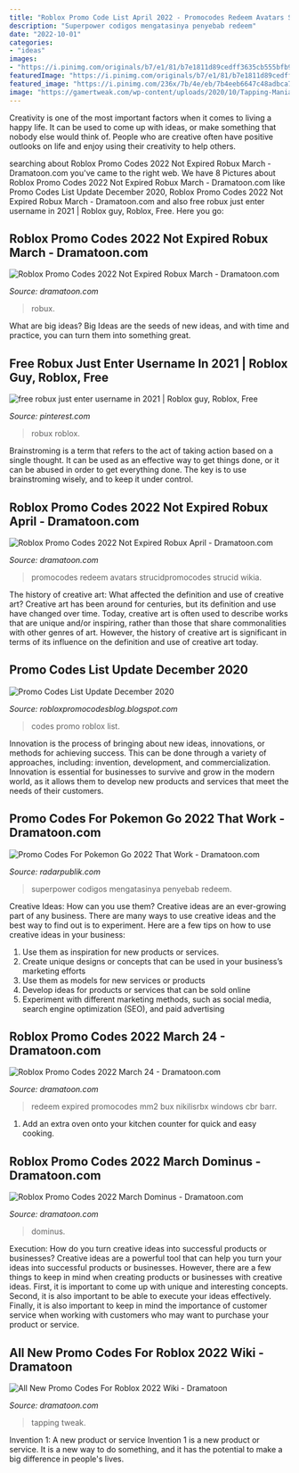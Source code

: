 ```yaml
---
title: "Roblox Promo Code List April 2022 - Promocodes Redeem Avatars Strucidpromocodes Strucid Wikia"
description: "Superpower codigos mengatasinya penyebab redeem"
date: "2022-10-01"
categories:
- "ideas"
images:
- "https://i.pinimg.com/originals/b7/e1/81/b7e1811d89cedff3635cb555bfb9b1e1.jpg"
featuredImage: "https://i.pinimg.com/originals/b7/e1/81/b7e1811d89cedff3635cb555bfb9b1e1.jpg"
featured_image: "https://i.pinimg.com/236x/7b/4e/eb/7b4eeb6647c48adbca773355828bbd8a.jpg?nii=t"
image: "https://gamertweak.com/wp-content/uploads/2020/10/Tapping-Mania-Promo-Codes-1280x720.jpg"
---
```



Creativity is one of the most important factors when it comes to living a happy life. It can be used to come up with ideas, or make something that nobody else would think of. People who are creative often have positive outlooks on life and enjoy using their creativity to help others.

	

		
searching about Roblox Promo Codes 2022 Not Expired Robux March - Dramatoon.com you've came to the right web. We have 8 Pictures about Roblox Promo Codes 2022 Not Expired Robux March - Dramatoon.com like Promo Codes List Update December 2020, Roblox Promo Codes 2022 Not Expired Robux March - Dramatoon.com and also free robux just enter username in 2021 | Roblox guy, Roblox, Free. Here you go:
		
    
## Roblox Promo Codes 2022 Not Expired Robux March - Dramatoon.com

<img loading=lazy src="https://i.pinimg.com/originals/dd/b5/f9/ddb5f9a17030c73ad3c4c00a1ae784a3.jpg" onerror="this.onerror=null;this.src='https://tse3.mm.bing.net/th?id=OIP._04-Nyb1ZjcP_rcKm-k4wwHaEK&amp;pid=15.1';" alt="Roblox Promo Codes 2022 Not Expired Robux March - Dramatoon.com">

_Source: dramatoon.com_

>robux. 

	

What are big ideas?
Big Ideas are the seeds of new ideas, and with time and practice, you can turn them into something great.

    
## Free Robux Just Enter Username In 2021 | Roblox Guy, Roblox, Free

<img loading=lazy src="https://i.pinimg.com/236x/7b/4e/eb/7b4eeb6647c48adbca773355828bbd8a.jpg?nii=t" onerror="this.onerror=null;this.src='https://tse2.mm.bing.net/th?id=OIP.5xxvTfTWmTpLvfKefoH2qAAAAA&amp;pid=15.1';" alt="free robux just enter username in 2021 | Roblox guy, Roblox, Free">

_Source: pinterest.com_

>robux roblox. 

	

Brainstroming is a term that refers to the act of taking action based on a single thought. It can be used as an effective way to get things done, or it can be abused in order to get everything done. The key is to use brainstroming wisely, and to keep it under control.

    
## Roblox Promo Codes 2022 Not Expired Robux April - Dramatoon.com

<img loading=lazy src="https://i.pinimg.com/originals/b7/e1/81/b7e1811d89cedff3635cb555bfb9b1e1.jpg" onerror="this.onerror=null;this.src='https://tse2.mm.bing.net/th?id=OIP.zo_hjzhwyAkA0Gkm008tEQHaEK&amp;pid=15.1';" alt="Roblox Promo Codes 2022 Not Expired Robux April - Dramatoon.com">

_Source: dramatoon.com_

>promocodes redeem avatars strucidpromocodes strucid wikia. 

	

The history of creative art: What affected the definition and use of creative art?
Creative art has been around for centuries, but its definition and use have changed over time. Today, creative art is often used to describe works that are unique and/or inspiring, rather than those that share commonalities with other genres of art. However, the history of creative art is significant in terms of its influence on the definition and use of creative art today.

    
## Promo Codes List Update December 2020

<img loading=lazy src="https://1.bp.blogspot.com/-0A89z4EnYNo/X9GGyeGjUSI/AAAAAAAAAGw/BlbxCpX4itEuli3YbGxsUNE6sQRMLOIpwCLcBGAsYHQ/s766/frhf3h.png" onerror="this.onerror=null;this.src='https://tse2.mm.bing.net/th?id=OIP.SRAROgLz2NhER9zOSALPIAHaEK&amp;pid=15.1';" alt="Promo Codes List Update December 2020">

_Source: robloxpromocodesblog.blogspot.com_

>codes promo roblox list. 

	

Innovation is the process of bringing about new ideas, innovations, or methods for achieving success. This can be done through a variety of approaches, including: invention, development, and commercialization. Innovation is essential for businesses to survive and grow in the modern world, as it allows them to develop new products and services that meet the needs of their customers.

    
## Promo Codes For Pokemon Go 2022 That Work - Dramatoon.com

<img loading=lazy src="https://i.pinimg.com/originals/33/56/4d/33564dd3fa1673fd30e280d80cb166fb.jpg" onerror="this.onerror=null;this.src='https://tse2.mm.bing.net/th?id=OIP.DR0YaBCVRGE7WehzhtjjLgHaEK&amp;pid=15.1';" alt="Promo Codes For Pokemon Go 2022 That Work - Dramatoon.com">

_Source: radarpublik.com_

>superpower codigos mengatasinya penyebab redeem. 

	

Creative Ideas: How can you use them?
Creative ideas are an ever-growing part of any business. There are many ways to use creative ideas and the best way to find out is to experiment. Here are a few tips on how to use creative ideas in your business:
1. Use them as inspiration for new products or services.
2. Create unique designs or concepts that can be used in your business’s marketing efforts  
3. Use them as models for new services or products 
4. Develop ideas for products or services that can be sold online 
5. Experiment with different marketing methods, such as social media, search engine optimization (SEO), and paid advertising 

    
## Roblox Promo Codes 2022 March 24 - Dramatoon.com

<img loading=lazy src="https://i.ytimg.com/vi/C3HO7fYr3SQ/maxresdefault.jpg" onerror="this.onerror=null;this.src='https://tse3.mm.bing.net/th?id=OIP.E7Ey80qb78i0HclJqLvD_wHaEK&amp;pid=15.1';" alt="Roblox Promo Codes 2022 March 24 - Dramatoon.com">

_Source: dramatoon.com_

>redeem expired promocodes mm2 bux nikilisrbx windows cbr barr. 

	

1. Add an extra oven onto your kitchen counter for quick and easy cooking.

    
## Roblox Promo Codes 2022 March Dominus - Dramatoon.com

<img loading=lazy src="https://i.ytimg.com/vi/8LbsDPLo2-s/maxresdefault.jpg" onerror="this.onerror=null;this.src='https://tse4.mm.bing.net/th?id=OIP.ll3GIhwDkWAXU1DJqJYhRAHaEK&amp;pid=15.1';" alt="Roblox Promo Codes 2022 March Dominus - Dramatoon.com">

_Source: dramatoon.com_

>dominus. 

	

Execution: How do you turn creative ideas into successful products or businesses?
Creative ideas are a powerful tool that can help you turn your ideas into successful products or businesses. However, there are a few things to keep in mind when creating products or businesses with creative ideas. First, it is important to come up with unique and interesting concepts. Second, it is also important to be able to execute your ideas effectively. Finally, it is also important to keep in mind the importance of customer service when working with customers who may want to purchase your product or service.

    
## All New Promo Codes For Roblox 2022 Wiki - Dramatoon

<img loading=lazy src="https://gamertweak.com/wp-content/uploads/2020/10/Tapping-Mania-Promo-Codes-1280x720.jpg" onerror="this.onerror=null;this.src='https://tse2.mm.bing.net/th?id=OIP.Ajn_M9Upa3Kdb4yCS0xERAHaEK&amp;pid=15.1';" alt="All New Promo Codes For Roblox 2022 Wiki - Dramatoon">

_Source: dramatoon.com_

>tapping tweak. 

	

Invention 1: A new product or service
Invention 1 is a new product or service. It is a new way to do something, and it has the potential to make a big difference in people's lives.

